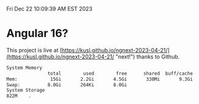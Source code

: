 Fri Dec 22 10:09:39 AM EST 2023

# Angular 16?


This project is live at [https://kusl.github.io/ngnext-2023-04-21/](https://kusl.github.io/ngnext-2023-04-21/ "next!") thanks to Github.

```bash
System Memory
               total        used        free      shared  buff/cache   available
Mem:            15Gi       2.2Gi       4.5Gi       330Mi       9.3Gi        13Gi
Swap:          8.0Gi       264Ki       8.0Gi
System Storage
822M	.
